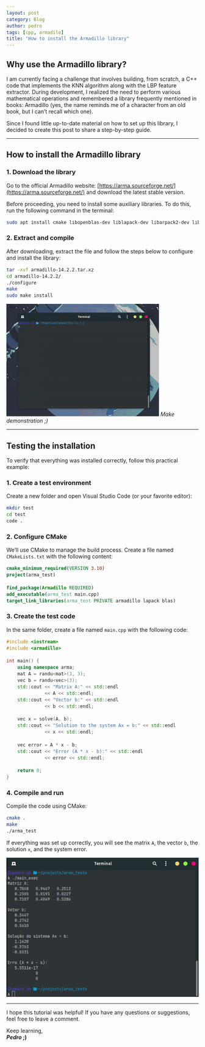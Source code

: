 ```yaml
---
layout: post
category: Blog
author: pedro
tags: [cpp, armadilo]
title: "How to install the Armadillo library"
---
```


## Why use the Armadillo library?

I am currently facing a challenge that involves building, from scratch, a C++ code that implements the KNN algorithm along with the LBP feature extractor. During development, I realized the need to perform various mathematical operations and remembered a library frequently mentioned in books: Armadillo (yes, the name reminds me of a character from an old book, but I can’t recall which one).

Since I found little up-to-date material on how to set up this library, I decided to create this post to share a step-by-step guide.

---

## How to install the Armadillo library

### 1. Download the library

Go to the official Armadillo website: [https://arma.sourceforge.net/](https://arma.sourceforge.net/) and download the latest stable version.

Before proceeding, you need to install some auxiliary libraries. To do this, run the following command in the terminal:

```bash
sudo apt install cmake libopenblas-dev liblapack-dev libarpack2-dev libsuperlu-dev
```

### 2. Extract and compile

After downloading, extract the file and follow the steps below to configure and install the library:

```bash
tar -xvf armadillo-14.2.2.tar.xz
cd armadillo-14.2.2/
./configure
make
sudo make install
```

![image](/assets/img/2025-01-08-How-to-install-the-Armadillo-library/Gravação-de-tela-de-2025-01-08-15-26-03.gif) _Make demonstration ;)_

---

## Testing the installation

To verify that everything was installed correctly, follow this practical example:

### 1. Create a test environment

Create a new folder and open Visual Studio Code (or your favorite editor):

```bash
mkdir test
cd test
code .
```

### 2. Configure CMake

We’ll use CMake to manage the build process. Create a file named `CMakeLists.txt` with the following content:

```cmake
cmake_minimum_required(VERSION 3.10)
project(arma_test)

find_package(Armadillo REQUIRED)
add_executable(arma_test main.cpp)
target_link_libraries(arma_test PRIVATE armadillo lapack blas)
```

### 3. Create the test code

In the same folder, create a file named `main.cpp` with the following code:

```cpp
#include <iostream>
#include <armadillo>

int main() {
    using namespace arma;
    mat A = randu<mat>(3, 3);
    vec b = randu<vec>(3);
    std::cout << "Matrix A:" << std::endl
              << A << std::endl;
    std::cout << "Vector b:" << std::endl
              << b << std::endl;
    
    vec x = solve(A, b);
    std::cout << "Solution to the system Ax = b:" << std::endl
              << x << std::endl;
    
    vec error = A * x - b;
    std::cout << "Error (A * x - b):" << std::endl
              << error << std::endl;
    
    return 0;
}
```

### 4. Compile and run

Compile the code using CMake:

```bash
cmake .
make
./arma_test
```

If everything was set up correctly, you will see the matrix `A`, the vector `b`, the solution `x`, and the system error.

![image](/assets/img/2025-01-08-How-to-install-the-Armadillo-library/Pasted-image-20250108154410.png)

---

I hope this tutorial was helpful! If you have any questions or suggestions, feel free to leave a comment.

Keep learning,  
**_Pedro_ ;)**